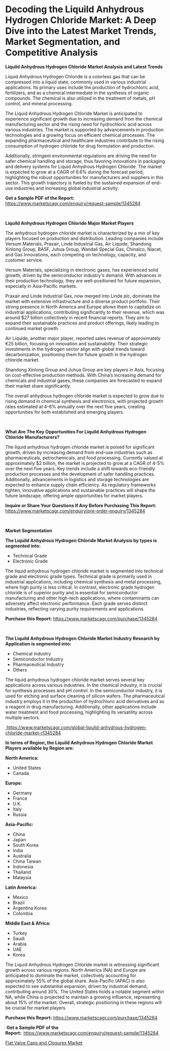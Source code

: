 <p><h1>Decoding the Liquild Anhydrous Hydrogen Chloride Market: A Deep Dive into the Latest Market Trends, Market Segmentation, and Competitive Analysis</h1></p><p><strong>Liquild Anhydrous Hydrogen Chloride Market Analysis and Latest Trends</strong></p>
<p><p>Liquid Anhydrous Hydrogen Chloride is a colorless gas that can be compressed into a liquid state, commonly used in various industrial applications. Its primary uses include the production of hydrochloric acid, fertilizers, and as a chemical intermediate in the synthesis of organic compounds. The chemical is also utilized in the treatment of metals, pH control, and mineral processing.</p><p>The Liquid Anhydrous Hydrogen Chloride Market is anticipated to experience significant growth due to increasing demand from the chemical manufacturing sector and the rising need for hydrochloric acid across various industries. The market is supported by advancements in production technologies and a growing focus on efficient chemical processes. The expanding pharmaceutical and healthcare industries contribute to the rising consumption of hydrogen chloride for drug formulation and production.</p><p>Additionally, stringent environmental regulations are driving the need for safer chemical handling and storage, thus favoring innovations in packaging and delivery systems for Liquid Anhydrous Hydrogen Chloride. The market is expected to grow at a CAGR of 6.6% during the forecast period, highlighting the robust opportunities for manufacturers and suppliers in this sector. This growth trajectory is fueled by the sustained expansion of end-use industries and increasing global industrial activity.</p></p>
<p><strong>Get a Sample PDF of the Report:&nbsp;</strong> <a href="https://www.marketscagr.com/enquiry/request-sample/1345284?utm_campaign=1895&utm_medium=2&utm_source=Github&utm_content=ia&utm_term=02022025&utm_id=liquild-anhydrous-hydrogen-chloride">https://www.marketscagr.com/enquiry/request-sample/1345284</a></p>
<p>&nbsp;</p>
<p><strong>Liquild Anhydrous Hydrogen Chloride Major Market Players</strong></p>
<p><p>The anhydrous hydrogen chloride market is characterized by a mix of key players focused on production and distribution. Leading companies include Versum Materials, Praxair, Linde Industrial Gas, Air Liquide, Shandong Xinlong Group, BASF, Juhua Group, Wandali Special Gas, Chinalco, Niacet, and Gas Innovations, each competing on technology, capacity, and customer service.</p><p>Versum Materials, specializing in electronic gases, has experienced solid growth, driven by the semiconductor industry's demand. With advances in their production technology, they are well-positioned for future expansion, especially in Asia-Pacific markets.</p><p>Praxair and Linde Industrial Gas, now merged into Linde plc, dominate the market with extensive infrastructure and a diverse product portfolio. Their strong presence in North America and Europe allows them to capitalize on industrial applications, contributing significantly to their revenue, which was around $27 billion collectively in recent financial reports. They aim to expand their sustainable practices and product offerings, likely leading to continued market growth.</p><p>Air Liquide, another major player, reported sales revenue of approximately €25 billion, focusing on innovation and sustainability. Their strategic investments in the hydrogen sector align with global trends toward decarbonization, positioning them for future growth in the hydrogen chloride market.</p><p>Shandong Xinlong Group and Juhua Group are key players in Asia, focusing on cost-effective production methods. With China’s increasing demand for chemicals and industrial gases, these companies are forecasted to expand their market share significantly.</p><p>The overall anhydrous hydrogen chloride market is expected to grow due to rising demand in chemical synthesis and electronics, with projected growth rates estimated at 4-6% annually over the next five years, creating opportunities for both established and emerging players.</p></p>
<p>&nbsp;</p>
<p><strong>What Are The Key Opportunities For Liquild Anhydrous Hydrogen Chloride Manufacturers?</strong></p>
<p><p>The liquid anhydrous hydrogen chloride market is poised for significant growth, driven by increasing demand from end-use industries such as pharmaceuticals, petrochemicals, and food processing. Currently valued at approximately $2 billion, the market is projected to grow at a CAGR of 4-5% over the next five years. Key trends include a shift towards eco-friendly production processes and the development of safer handling practices. Additionally, advancements in logistics and storage technologies are expected to enhance supply chain efficiency. As regulatory frameworks tighten, innovative applications and sustainable practices will shape the future landscape, offering ample opportunities for market players.</p></p>
<p><strong>Inquire or Share Your Questions If Any Before Purchasing This Report:</strong> <a href="https://www.marketscagr.com/enquiry/pre-order-enquiry/1345284?utm_campaign=1895&utm_medium=2&utm_source=Github&utm_content=ia&utm_term=02022025&utm_id=liquild-anhydrous-hydrogen-chloride">https://www.marketscagr.com/enquiry/pre-order-enquiry/1345284</a></p>
<p>&nbsp;</p>
<p><strong>Market Segmentation</strong></p>
<p><strong>The Liquild Anhydrous Hydrogen Chloride Market Analysis by types is segmented into:</strong></p>
<p><ul><li>Technical Grade</li><li>Electronic Grade</li></ul></p>
<p><p>The liquid anhydrous hydrogen chloride market is segmented into technical grade and electronic grade types. Technical grade is primarily used in industrial applications, including chemical synthesis and metal processing, where high purity is less critical. In contrast, electronic grade hydrogen chloride is of superior purity and is essential for semiconductor manufacturing and other high-tech applications, where contaminants can adversely affect electronic performance. Each grade serves distinct industries, reflecting varying purity requirements and applications.</p></p>
<p><strong>Purchase this Report:&nbsp;</strong><a href="https://www.marketscagr.com/purchase/1345284?utm_campaign=1895&utm_medium=2&utm_source=Github&utm_content=ia&utm_term=02022025&utm_id=liquild-anhydrous-hydrogen-chloride">https://www.marketscagr.com/purchase/1345284</a></p>
<p>&nbsp;</p>
<p><strong>The Liquild Anhydrous Hydrogen Chloride Market Industry Research by Application is segmented into:</strong></p>
<p><ul><li>Chemical Industry</li><li>Semiconductor Industry</li><li>Pharmaceutical Industry</li><li>Others</li></ul></p>
<p><p>The liquid anhydrous hydrogen chloride market serves several key applications across various industries. In the chemical industry, it is crucial for synthesis processes and pH control. In the semiconductor industry, it is used for etching and surface cleaning of silicon wafers. The pharmaceutical industry employs it in the production of hydrochloric acid derivatives and as a reagent in drug manufacturing. Additionally, other applications include water treatment and food processing, highlighting its versatility across multiple sectors.</p></p>
<p><a href="https://www.marketscagr.com/global-liquild-anhydrous-hydrogen-chloride-market-r1345284?utm_campaign=1895&utm_medium=2&utm_source=Github&utm_content=ia&utm_term=02022025&utm_id=liquild-anhydrous-hydrogen-chloride">&nbsp;https://www.marketscagr.com/global-liquild-anhydrous-hydrogen-chloride-market-r1345284</a></p>
<p><strong>In terms of Region, the Liquild Anhydrous Hydrogen Chloride Market Players available by Region are:</strong></p>
<p>
    <p> <strong> North America: </strong>
        <ul>
            <li>United States</li>
            <li>Canada</li>
        </ul>
        </p> 
    <p> <strong> Europe: </strong>
        <ul>
            <li>Germany</li>
            <li>France</li>
            <li>U.K.</li>
            <li>Italy</li>
            <li>Russia</li>
        </ul>
        </p> 
    <p> <strong> Asia-Pacific: </strong>
        <ul>
            <li>China</li>
            <li>Japan</li>
            <li>South Korea</li>
            <li>India</li>
            <li>Australia</li>
            <li>China Taiwan</li>
            <li>Indonesia</li>
            <li>Thailand</li>
            <li>Malaysia</li>
        </ul>
        </p> 
    <p> <strong> Latin America: </strong>
        <ul>
            <li>Mexico</li>
            <li>Brazil</li>
            <li>Argentina Korea</li>
            <li>Colombia</li>
        </ul>
        </p> 
    <p> <strong> Middle East & Africa: </strong>
        <ul>
            <li>Turkey</li>
            <li>Saudi</li>
            <li>Arabia</li>
            <li>UAE</li>
            <li>Korea</li>
        </ul>
    </p>
    </p>
<p><p>The Liquid Anhydrous Hydrogen Chloride market is witnessing significant growth across various regions. North America (NA) and Europe are anticipated to dominate the market, collectively accounting for approximately 55% of the global share. Asia-Pacific (APAC) is also expected to see substantial expansion, driven by industrial demand, contributing around 30%. The United States holds a notable segment within NA, while China is projected to maintain a growing influence, representing about 15% of the market. Overall, strategic positioning in these regions will be crucial for market players.</p></p>
<p><strong>Purchase this Report: </strong><a href="https://www.marketscagr.com/purchase/1345284?utm_campaign=1895&utm_medium=2&utm_source=Github&utm_content=ia&utm_term=02022025&utm_id=liquild-anhydrous-hydrogen-chloride">https://www.marketscagr.com/purchase/1345284</a></p>
<p>&nbsp;<strong>Get a Sample PDF of the Report:&nbsp;&nbsp;</strong><a href="https://www.marketscagr.com/enquiry/request-sample/1345284?utm_campaign=1895&utm_medium=2&utm_source=Github&utm_content=ia&utm_term=02022025&utm_id=liquild-anhydrous-hydrogen-chloride">https://www.marketscagr.com/enquiry/request-sample/1345284</a></p>
<p><strong></strong></p>
<p><p><a href="https://github.com/mahnoor2003/Market-Research-Report-List-7/blob/main/flat-valve-caps-and-closures-market.md?utm_campaign=1895&utm_medium=2&utm_source=Github&utm_content=ia&utm_term=02022025&utm_id=liquild-anhydrous-hydrogen-chloride">Flat Valve Caps and Closures Market</a></p></p>